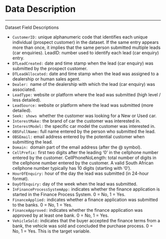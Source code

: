 # Data Description

----

Dataset Field Descriptions
- `CustomerID:` unique alphanumeric code that identifies each unique individual (prospect customer) in the dataset. If the same entry appears more than once, it implies that the same person submitted multiple leads (car enquiries).
LeadID: number used to identify each lead (car enquiry) entry.
- `DTLeadCreated:` date and time stamp when the lead (car enquiry) was submitted by the prospect customer.
- `DTLeadAllocated:` date and time stamp when the lead was assigned to a dealership or human sales agent.
- `Dealer: `name of the dealership with which the lead (car enquiry) was associated.
- `LeadType:` website or platform where the lead was submitted (high level / less detailed).
- `LeadSource:` website or platform where the lead was submitted (more detailed).
- `Seek: shows `whether the customer was looking for a New or Used car.
- `InterestMake:` the brand of car the customer was interested in.
- `InterestModel:` the specific car model the customer was interested in.
- `OBSFullName:` full name entered by the person who submitted the lead.
- `OBSEmail:` email address entered by the potential customer when submitting the lead.
- `Domain: `domain part of the email address (after the @ symbol).
- `CellPrefix:` first two digits after the leading ‘0’ in the cellphone number entered by the customer.
CellPhoneNoLength: total number of digits in the cellphone number entered by the customer. A valid South African cellphone number typically has 10 digits (starting with ‘0’).
- `HourOfEnquiry:` hour of the day the lead was submitted (in 24-hour format).
- `DayOfEnquiry:` day of the week when the lead was submitted.
- `InFinanceProcessSystemApp:` indicates whether the finance application is started in the Finance Process System. 0 = No, 1 = Yes.
- `FinanceApplied:` indicates whether a finance application was submitted to the banks. 0 = No, 1 = Yes.
- `FinanceApproved:` indicates whether the finance application was approved by at least one bank. 0 = No, 1 = Yes.
- `VehicleSold:` indicates that the buyer accepted the finance terms from a bank, the vehicle was sold and concluded the purchase process. 0 = No, 1 = Yes. This is the target variable.